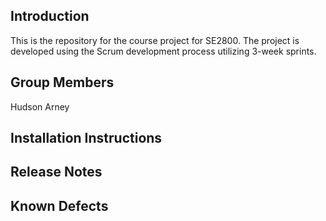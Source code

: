 ## Introduction

This is the repository for the course project for SE2800.  The project is developed using the Scrum development process utilizing 3-week sprints.

## Group Members
Hudson Arney

## Installation Instructions

## Release Notes

## Known Defects